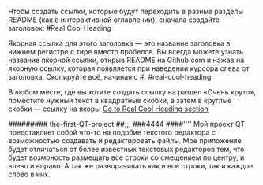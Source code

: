 Чтобы создать ссылки, которые будут переходить в разные разделы README (как в интерактивной оглавлении), сначала создайте заголовок:
#Real Cool Heading

Якорная ссылка для этого заголовка — это название заголовка в нижнем регистре с тире вместо пробелов. Вы всегда можете узнать название якорной ссылки, открыв README на Github.com и нажав на якорную ссылку, которая появляется при наведении курсора слева от заголовка. Скопируйте всё, начиная с #:
#real-cool-heading

В любом месте, где вы хотите создать ссылку на раздел «Очень круто», поместите нужный текст в квадратные скобки, а затем в круглые скобки — ссылку на якорь:
[Go to Real Cool Heading section](#real-cool-heading)

######### the-first-QT-project
##;;;
###4444
####''''
Мой проект QT представляет собой что-то на подобие текстого редактора с возможностью создавать и редактировать файлы.
Мое приложение будет отличаться от более известных текстовых редакторов тем, что будет возмоность размещать все строки со смещением по центру, и влево и вправо.
А так же разворачивать как и все строки, так и каждое слово в них.


